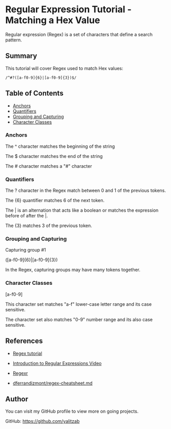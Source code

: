 # Regular Expression Tutorial - Matching a Hex Value

Regular expression (Regex) is a set of characters that define a search pattern. 

## Summary

This tutorial will cover Regex used to match Hex values:

`/^#?([a-f0-9]{6}|[a-f0-9]{3})$/`



## Table of Contents

- [Anchors](#anchors)
- [Quantifiers](#quantifiers)
- [Grouping and Capturing](#grouping-and-capturing)
- [Character Classes](#character-classes)

### Anchors

The ^ character matches the beginning of the string

The $ character matches the end of the string

The # character matches a "#" character

### Quantifiers

The ? character in the Regex match between 0 and 1 of the previous tokens. 

The {6} quantifier matches 6 of the next token.

The | is an alternation that acts like a boolean or matches the expression before of after the |.

The {3} matches 3 of the previous token. 

### Grouping and Capturing

Capturing group #1

([a-f0-9]{6}|[a-f0-9]{3})

In the Regex, capturing groups may have many tokens together.  

### Character Classes

[a-f0-9]

This character set matches "a-f" lower-case letter range and its case sensitive.

The character set also matches "0-9" number range and its also case sensitive.


## References

- [Regex tutorial](https://medium.com/factory-mind/regex-tutorial-a-simple-cheatsheet-by-examples-649dc1c3f285)

- [Introduction to Regular Expressions Video](https://www.youtube.com/watch?v=7DG3kCDx53c&feature=youtu.be)

- [Regexr](https://regexr.com/)

- [dferrandizmont/regex-cheatsheet.md](https://gist.github.com/dferrandizmont/f7b3534b9a5b58ebf8a49de2feffdd3e)

## Author

You can visit my GitHub profile to view more on going projects.

GitHub: https://github.com/yalitzab